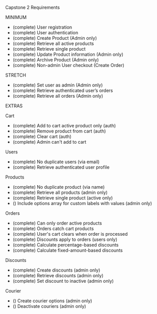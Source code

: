 Capstone 2 Requirements

MINIMUM

- (complete) User registration 
- (complete) User authentication
- (complete) Create Product (Admin only)
- (complete) Retrieve all active products
- (complete) Retrieve single product
- (complete) Update Product information (Admin only)
- (complete) Archive Product (Admin only)
- (complete) Non-admin User checkout (Create Order)


STRETCH

- (complete) Set user as admin (Admin only)
- (complete) Retrieve authenticated user’s orders
- (complete) Retrieve all orders (Admin only)


EXTRAS

Cart
  - (complete) Add to cart active product only (auth)
  - (complete) Remove product from cart (auth)
  - (complete) Clear cart (auth)
  - (complete) Admin can't add to cart

Users
  - (complete) No duplicate users (via email)
  - (complete) Retrieve authenticated user profile

Products 
  - (complete) No duplicate product (via name)
  - (complete) Retrieve all products (admin only)
  - (complete) Retrieve single product (active only)
  - () Include options array for custom labels with values (admin only) 

Orders
  - (complete) Can only order active products
  - (complete) Orders catch cart products
  - (complete) User's cart clears when order is processed
  - (complete) Discounts apply to orders (users only)
  - (complete) Calculate percentage-based discounts
  - (complete) Calculate fixed-amount-based discounts

Discounts
  - (complete) Create discounts (admin only)
  - (complete) Retrieve discounts (admin only)
  - (complete) Set discount to inactive (admin only)

Courier
  - () Create courier options (admin only)
  - () Deactivate couriers (admin only)